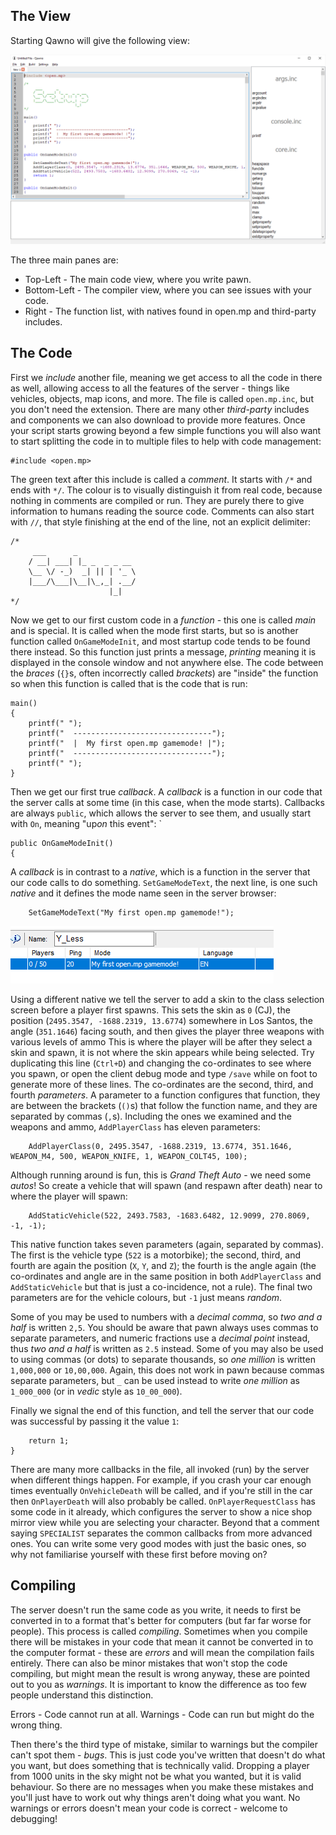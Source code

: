  The View
----------

Starting Qawno will give the following view:

![The initial view of Qawno once freshly opened.](documentation/initial-view.png)

The three main panes are:

* Top-Left - The main code view, where you write pawn.
* Bottom-Left - The compiler view, where you can see issues with your code.
* Right - The function list, with natives found in open.mp and third-party includes.

 The Code
----------

First we *include* another file, meaning we get access to all the code in there as well, allowing access to all the features of the server - things like vehicles, objects, map icons, and more.  The file is called `open.mp.inc`, but you don't need the extension.  There are many other *third-party* includes and components we can also download to provide more features.  Once your script starts growing beyond a few simple functions you will also want to start splitting the code in to multiple files to help with code management:

```pawn
#include <open.mp>
```

The green text after this include is called a *comment*.  It starts with `/*` and ends with `*/`.  The colour is to visually distinguish it from real code, because nothing in comments are compiled or run.  They are purely there to give information to humans reading the source code.  Comments can also start with `//`, that style finishing at the end of the line, not an explicit delimiter:

```pawn
/*
     ___      _
    / __| ___| |_ _  _ _ __
    \__ \/ -_)  _| || | '_ \
    |___/\___|\__|\_,_| .__/
                      |_|
*/
```

Now we get to our first custom code in a *function* - this one is called *main* and is special.  It is called when the mode first starts, but so is another function called `OnGameModeInit`, and most startup code tends to be found there instead.  So this function just prints a message, *printing* meaning it is displayed in the console window and not anywhere else.  The code between the *braces* (`{}`s, often incorrectly called *brackets*) are "inside" the function so when this function is called that is the code that is run:

```pawn
main()
{
	printf(" ");
	printf("  -------------------------------");
	printf("  |  My first open.mp gamemode! |");
	printf("  -------------------------------");
	printf(" ");
}
```

Then we get our first true *callback*.  A *callback* is a function in our code that the server calls at some time (in this case, when the mode starts).  Callbacks are always `public`, which allows the server to see them, and usually start with `On`, meaning "up*on* this event":
`
```pawn
public OnGameModeInit()
{
```

A *callback* is in contrast to a *native*, which is a function in the server that our code calls to do something.  `SetGameModeText`, the next line, is one such *native* and it defines the mode name seen in the server browser:

```pawn
	SetGameModeText("My first open.mp gamemode!");
```

![The custom mode name shown in the server browser.](documentation/mode-name.png)

Using a different native we tell the server to add a skin to the class selection screen before a player first spawns.  This sets the skin as `0` (CJ), the position (`2495.3547, -1688.2319, 13.6774`) somewhere in Los Santos, the angle (`351.1646`) facing south, and then gives the player three weapons with various levels of ammo  This is where the player will be after they select a skin and spawn, it is not where the skin appears while being selected.  Try duplicating this line (`Ctrl+D`) and changing the co-ordinates to see where you spawn, or open the client debug mode and type `/save` while on foot to generate more of these lines.  The co-ordinates are the second, third, and fourth *parameters*.  A parameter to a function configures that function, they are between the brackets (`()`s) that follow the function name, and they are separated by commas (`,`s).  Including the ones we examined and the weapons and ammo, `AddPlayerClass` has eleven parameters:

```pawn
	AddPlayerClass(0, 2495.3547, -1688.2319, 13.6774, 351.1646, WEAPON_M4, 500, WEAPON_KNIFE, 1, WEAPON_COLT45, 100);
```

Although running around is fun, this is *Grand Theft Auto* - we need some *autos*!  So create a vehicle that will spawn (and respawn after death) near to where the player will spawn:

```pawn
	AddStaticVehicle(522, 2493.7583, -1683.6482, 12.9099, 270.8069, -1, -1);
```

This native function takes seven parameters (again, separated by commas).  The first is the vehicle type (`522` is a motorbike); the second, third, and fourth are again the position (`X`, `Y`, and `Z`); the fourth is the angle again (the co-ordinates and angle are in the same position in both `AddPlayerClass` and `AddStaticVehicle` but that is just a co-incidence, not a rule).  The final two parameters are for the vehicle colours, but `-1` just means *random*.

Some of you may be used to numbers with a *decimal comma*, so *two and a half* is written `2,5`.  You should be aware that pawn always uses commas to separate parameters, and numeric fractions use a *decimal point* instead, thus *two and a half* is written as `2.5` instead.  Some of you may also be used to using commas (or dots) to separate thousands, so *one million* is written `1,000,000` or `10,00,000`.  Again, this does not work in pawn because commas separate parameters, but `_` can be used instead to write *one million* as `1_000_000` (or in *vedic* style as `10_00_000`).

Finally we signal the end of this function, and tell the server that our code was successful by passing it the value `1`:

```pawn
	return 1;
}
```

There are many more callbacks in the file, all invoked (run) by the server when different things happen.  For example, if you crash your car enough times eventually `OnVehicleDeath` will be called, and if you're still in the car then `OnPlayerDeath` will also probably be called.  `OnPlayerRequestClass` has some code in it already, which configures the server to show a nice shop mirror view while you are selecting your character.  Beyond that a comment saying `SPECIALIST` separates the common callbacks from more advanced ones.  You can write some very good modes with just the basic ones, so why not familiarise yourself with these first before moving on?

## Compiling

The server doesn't run the same code as you write, it needs to first be converted in to a format that's better for computers (but far far worse for people).  This process is called *compiling*.  Sometimes when you compile there will be mistakes in your code that mean it cannot be converted in to the computer format - these are *errors* and will mean the compilation fails entirely.  There can also be minor mistakes that won't stop the code compiling, but might mean the result is wrong anyway, these are pointed out to you as *warnings*.  It is important to know the difference as too few people understand this distinction.

Errors - Code cannot run at all.
Warnings - Code can run but might do the wrong thing.

Then there's the third type of mistake, similar to warnings but the compiler can't spot them - *bugs*.  This is just code you've written that doesn't do what you want, but does something that is technically valid.  Dropping a player from 1000 units in the sky might not be what you wanted, but it is valid behaviour.  So there are no messages when you make these mistakes and you'll just have to work out why things aren't doing what you want.  No warnings or errors doesn't mean your code is correct - welcome to debugging!

